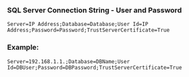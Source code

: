 ### SQL Server Connection String - User and Password

```
Server=IP Address;Database=Database;User Id=IP Address;Password=Password;TrustServerCertificate=True
```

### Example:

```
Server=192.168.1.1.;Database=DBName;User Id=DBUser;Password=DBPassword;TrustServerCertificate=True
```
